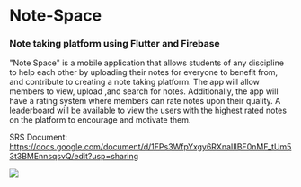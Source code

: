 # Note-Space
### Note taking platform using Flutter and Firebase

"Note Space" is a mobile application that allows students of any discipline to help each other by uploading their notes for everyone to benefit from, and contribute to creating a note taking platform. The app will allow members to view, upload ,and search for notes. Additionally, the app will have a rating system where members can rate notes upon their quality. A leaderboard will be available to view the users with the highest rated notes on the platform to encourage and motivate them.

SRS Document: https://docs.google.com/document/d/1FPs3WfpYxgy6RXnaIIlBF0nMF_tUm53t3BMEnnsqsvQ/edit?usp=sharing

[![](https://mermaid.ink/img/pako:eNqVV1Fv2zgM_iuGsYcNS4P1cm3ToMihbRZcgPUuaNobMBgYVJtJhNpSIMlds6L57UfZVuzYdNq82Bb5kfpISpT84ocyAn_ghzHTesTZQrEkEIHIxt6YK9BGKpiBeuIh6EA0RN7A-xwqYAbuNaiPnz5449SkCi6itWAJD4ctNukqOthmDiZc1kzs8K-9BpdxbEH6aq2Y4WJRMf7Gtck8DPd6uEamC6k46LrtzCj0OGwlsAABOCv8IzHWycia5yZ7M2nRh2by6zPyQceH2XJhkF9ovnOzdJaFyb6E1CaxwzdrYEH6XkSginSu2wpikcN3uZsIa3CQvQamwuVYqqwkh9Bxu8KOA2GfWfYno21JnQzzBw1hBDpUfGW4FA1dWFBoKOY8hnsVNw3kE6hJwhakNo_Dw-JWeK5iyTDae4JvJH8Jq72WqTC7Zk8cfhHiUCYJCKM9m6FNsWI2pd7IbfI_fvJu2KrYKR2vXJAun3b_BcI-G7lzwmqSnYxOwdZCcFRrbtZNFb5HRDGc3kjD4ttKCp2CSJNT1dLkxDF_hChbqbcwBwXCLsIsZfmkm4pzrg9AF_l_L7wo_nupFHG-F39osadKPvHIFd2N0NPRz4Tx3G25KLZ6eXREia2ZgWQ1to0BoqzV50Tt56aBxp5s7mp4pF0eBU0LDeamIIbIJ8mjJkbBHHOwrOCKHmLhQ5JFBUvG9TmREZ-vHWwi5rJ0W6a2bpV1yJlMssNVY6f7BnbjX0mmogYtV5e_ET_D0wdQUn6XR9LMMNvyvex9USLINnvR7e443GFYVzoGOcsHy9KpGqI2Pg3gkJiUmICmTgCrvf_r84rhuRH9h3ve6Wl5tjaFbYn5mUFPd6BPuw3KI4iclMwRja4sgX_NEo-HPGv23LGgQFDSbNMzhUu4sldJYLln2_xQVCls60KjaVerjyga5CKfpg8x19mtxiW_IWrj2gC2EiVmaaxRAjNDR3jIveXKxXKd4szJjC_ERDhdU2ajeUh5bBvCdx5hJQkylCs6tDbkA9NwmZplK2h7LGR32KI4SKU6bMv8Doja8DWnNPUaiMp2DeI4u768s6QIYRt_AkpFQU5Dx0JCHd1aZM1Qt_eEO1moKjfh_ES3l3zCbMXDx8vpUhpZsRgjgykqQN2CTmOzz9YuZIt_w7y2xs3alqMyyG9GsVRTFoMx8CG_B1xb0aaBTNAVXhLvuIlhxn8jOpK4rwiX2fBKPo8glPZuLYUluiPwO34CCq8vEf5NvwTC8wIfe04CgT_Az4ipx8APxCviWGrkbC1CfzBnsYaOn__AFX_fWyl26h9S4tioFIcQcUzeTfG7bl8ZxB-8-M_-4Oi41z3_s9_vnZydnp2c4-u846_9wfFxv9vvnZ32ez1Ufzn94_S14__O3H7p9k_6x-enfRSjCT5e_weqCt0J?type=png)](https://mermaid.live/edit#pako:eNqVV1Fv2zgM_iuGsYcNS4P1cm3ToMihbRZcgPUuaNobMBgYVJtJhNpSIMlds6L57UfZVuzYdNq82Bb5kfpISpT84ocyAn_ghzHTesTZQrEkEIHIxt6YK9BGKpiBeuIh6EA0RN7A-xwqYAbuNaiPnz5449SkCi6itWAJD4ctNukqOthmDiZc1kzs8K-9BpdxbEH6aq2Y4WJRMf7Gtck8DPd6uEamC6k46LrtzCj0OGwlsAABOCv8IzHWycia5yZ7M2nRh2by6zPyQceH2XJhkF9ovnOzdJaFyb6E1CaxwzdrYEH6XkSginSu2wpikcN3uZsIa3CQvQamwuVYqqwkh9Bxu8KOA2GfWfYno21JnQzzBw1hBDpUfGW4FA1dWFBoKOY8hnsVNw3kE6hJwhakNo_Dw-JWeK5iyTDae4JvJH8Jq72WqTC7Zk8cfhHiUCYJCKM9m6FNsWI2pd7IbfI_fvJu2KrYKR2vXJAun3b_BcI-G7lzwmqSnYxOwdZCcFRrbtZNFb5HRDGc3kjD4ttKCp2CSJNT1dLkxDF_hChbqbcwBwXCLsIsZfmkm4pzrg9AF_l_L7wo_nupFHG-F39osadKPvHIFd2N0NPRz4Tx3G25KLZ6eXREia2ZgWQ1to0BoqzV50Tt56aBxp5s7mp4pF0eBU0LDeamIIbIJ8mjJkbBHHOwrOCKHmLhQ5JFBUvG9TmREZ-vHWwi5rJ0W6a2bpV1yJlMssNVY6f7BnbjX0mmogYtV5e_ET_D0wdQUn6XR9LMMNvyvex9USLINnvR7e443GFYVzoGOcsHy9KpGqI2Pg3gkJiUmICmTgCrvf_r84rhuRH9h3ve6Wl5tjaFbYn5mUFPd6BPuw3KI4iclMwRja4sgX_NEo-HPGv23LGgQFDSbNMzhUu4sldJYLln2_xQVCls60KjaVerjyga5CKfpg8x19mtxiW_IWrj2gC2EiVmaaxRAjNDR3jIveXKxXKd4szJjC_ERDhdU2ajeUh5bBvCdx5hJQkylCs6tDbkA9NwmZplK2h7LGR32KI4SKU6bMv8Doja8DWnNPUaiMp2DeI4u768s6QIYRt_AkpFQU5Dx0JCHd1aZM1Qt_eEO1moKjfh_ES3l3zCbMXDx8vpUhpZsRgjgykqQN2CTmOzz9YuZIt_w7y2xs3alqMyyG9GsVRTFoMx8CG_B1xb0aaBTNAVXhLvuIlhxn8jOpK4rwiX2fBKPo8glPZuLYUluiPwO34CCq8vEf5NvwTC8wIfe04CgT_Az4ipx8APxCviWGrkbC1CfzBnsYaOn__AFX_fWyl26h9S4tioFIcQcUzeTfG7bl8ZxB-8-M_-4Oi41z3_s9_vnZydnp2c4-u846_9wfFxv9vvnZ32ez1Ufzn94_S14__O3H7p9k_6x-enfRSjCT5e_weqCt0J)
